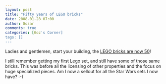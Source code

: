 ```yaml
---
layout: post
title: "Fifty years of LEGO bricks"
date: 2008-01-28 07:00
author: Gozar
comments: true
categories: [Goz's Corner]
tags: []
---
```

Ladies and gentlemen, start your building, the <a href="http://www.news.com/8301-13772_3-9859256-52.html?part=rss&amp;subj=news&amp;tag=2547-1_3-0-20">LEGO bricks are now 50</a>!

I still remember getting my first Lego set, and still have some of those same bricks. This was before all the licensing of other properties and the focus on huge specialized pieces. Am I now a sellout for all the Star Wars sets I now have? :-)
